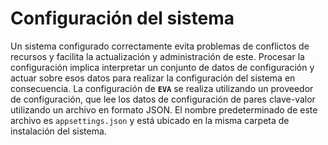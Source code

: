 # Configuración del sistema

Un sistema configurado correctamente evita problemas de conflictos de recursos y facilita la actualización y administración de este. Procesar la configuración implica interpretar un conjunto de datos de configuración y actuar sobre esos datos para realizar la configuración del sistema en consecuencia. La configuración de **`EVA`** se realiza utilizando un proveedor de configuración, que lee los datos de configuración de pares clave-valor utilizando un archivo en formato JSON. El nombre predeterminado de este archivo es `appsettings.json` y está ubicado en la misma carpeta de instalación del sistema.
